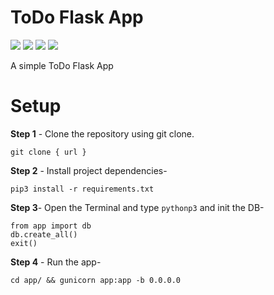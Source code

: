 # ToDo Flask App
<img src="https://img.shields.io/badge/Python-FFD43B?style=for-the-badge&logo=python&logoColor=blue"> <img src="https://img.shields.io/badge/Flask-000000?style=for-the-badge&logo=flask&logoColor=white"> <img src="https://img.shields.io/badge/Bootstrap-563D7C?style=for-the-badge&logo=bootstrap&logoColor=white"> <img src="https://img.shields.io/badge/Docker-2CA5E0?style=for-the-badge&logo=docker&logoColor=white">

A simple ToDo Flask App

# Setup

**Step 1** - Clone the repository using git clone.

```git clone { url }```

**Step 2** - Install project dependencies-

```pip3 install -r requirements.txt```

**Step 3**- Open the Terminal and type `pythonp3` and init the DB-

```
from app import db
db.create_all()
exit()
```

**Step 4** - Run the app-

```cd app/ && gunicorn app:app -b 0.0.0.0```



